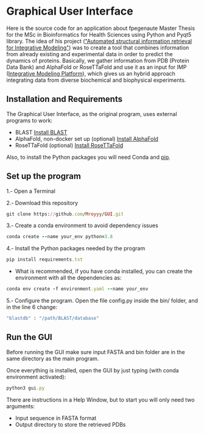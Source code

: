 # Graphical User Interface 
Here is the source code for an application about fpegenaute Master Thesis for the MSc in Bioinformatics for Health Sciences using Python and Pyqt5 library.
The idea of his project (["Automated structural information retrieval for Integrative Modeling"](https://github.com/fpegenaute/TFM/blob/main/README.md#automated-structural-information-retrieval-for-integrative-modeling)) was to create a tool that combines information from already existing and experimental data in order to predict the dynamics of proteins.
Basically, we gather information from PDB (Protein Data Bank) and AlphaFold or RoseTTaFold and use it as an input for IMP ([Integrative Modeling Platform](https://integrativemodeling.org/)), which gives us an hybrid approach integrating data from diverse biochemical and biophysical experiments.

## Installation and Requirements
The Graphical User Interface, as the original program, uses external programs to work:
 - BLAST [Install BLAST](https://blast.ncbi.nlm.nih.gov/Blast.cgi?PAGE_TYPE=BlastDocs&DOC_TYPE=Download)
 - AlphaFold, non-docker set up (optional) [Install AlphaFold](https://github.com/kalininalab/alphafold_non_docker)
 - RoseTTaFold (optional) [Install RoseTTaFold](https://github.com/RosettaCommons/RoseTTAFold)

Also, to install the Python packages you will need Conda and [pip](https://pip.pypa.io/en/stable/installation/).

## Set up the program
 1.- Open a Terminal
 
 2.- Download this repository
 ```ruby
 git clone https://github.com/Mroyyy/GUI.git
 ```
 
 3.- Create a conda environment to avoid dependency issues
```ruby
conda create --name your_env python=3.8
```

4.- Install the Python packages needed by the program
```ruby
pip install requirements.txt
```
- What is recommended, if you have conda installed, you can create the environment with all the dependencies as:
```ruby
conda env create -f environment.yaml --name your_env
```

5.- Configure the program. Open the file config.py inside the bin/ folder, and in the line 6 change:
```ruby
"blastdb" : "/path/BLAST/database"
```

## Run the GUI
Before running the GUI make sure input FASTA and bin folder are in the same directory as the main program.

Once everything is installed, open the GUI by just typing (with conda environment activated):
```ruby
python3 gui.py
```

There are instructions in a Help Window, but to start you will only need two arguments:
 - Input sequence in FASTA format
 - Output directory to store the retrieved PDBs
